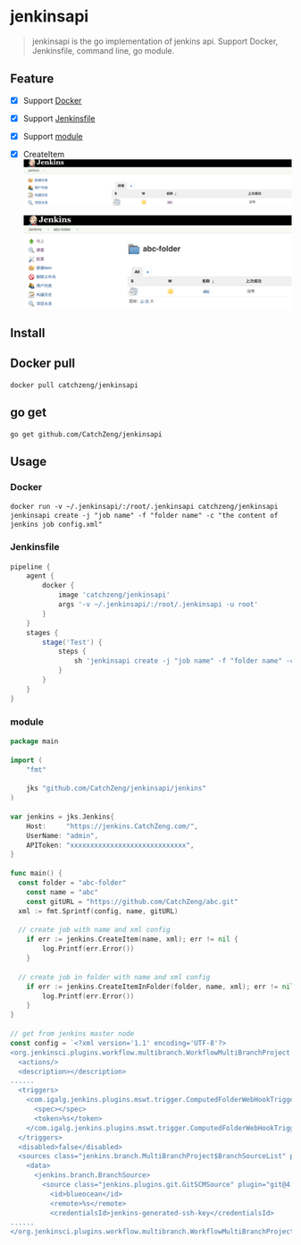 # jenkinsapi

>  jenkinsapi is the go implementation of jenkins api. Support Docker, Jenkinsfile, command line, go module.

## Feature

- [x] Support [Docker](#Docker)
- [x] Support [Jenkinsfile](#Jenkinsfile)
- [x] Support [module](#module)
- [x] CreateItem
  ![demo](/images/demo.png)

  ![demo-folder](/images/demo-folder.png)

## Install

## Docker pull

```shell
docker pull catchzeng/jenkinsapi
```

## go get

```shell
go get github.com/CatchZeng/jenkinsapi
```

## Usage

### Docker

```shell
docker run -v ~/.jenkinsapi/:/root/.jenkinsapi catchzeng/jenkinsapi jenkinsapi create -j "job name" -f "folder name" -c "the content of jenkins job config.xml"
```

### Jenkinsfile

```groovy
pipeline {
    agent {
        docker {
            image 'catchzeng/jenkinsapi'
            args '-v ~/.jenkinsapi/:/root/.jenkinsapi -u root'
        }
    }
    stages {
        stage('Test') {
            steps {
                sh 'jenkinsapi create -j "job name" -f "folder name" -c "the content of jenkins job config.xml"'
            }
        }
    }
}
```

### module

```go
package main

import (
	"fmt"

	jks "github.com/CatchZeng/jenkinsapi/jenkins"
)

var jenkins = jks.Jenkins{
	Host:     "https://jenkins.CatchZeng.com/",
	UserName: "admin",
	APIToken: "xxxxxxxxxxxxxxxxxxxxxxxxxxxxx",
}

func main() {
  const folder = "abc-folder"
	const name = "abc"
	const gitURL = "https://github.com/CatchZeng/abc.git"
  xml := fmt.Sprintf(config, name, gitURL)

  // create job with name and xml config
	if err := jenkins.CreateItem(name, xml); err != nil {
		log.Printf(err.Error())
	}

  // create job in folder with name and xml config
	if err := jenkins.CreateItemInFolder(folder, name, xml); err != nil {
		log.Printf(err.Error())
	}
}

// get from jenkins master node
const config = `<?xml version='1.1' encoding='UTF-8'?>
<org.jenkinsci.plugins.workflow.multibranch.WorkflowMultiBranchProject plugin="workflow-multibranch@2.21">
  <actions/>
  <description></description>
......
  <triggers>
    <com.igalg.jenkins.plugins.mswt.trigger.ComputedFolderWebHookTrigger plugin="multibranch-scan-webhook-trigger@1.0.5">
      <spec></spec>
      <token>%s</token>
    </com.igalg.jenkins.plugins.mswt.trigger.ComputedFolderWebHookTrigger>
  </triggers>
  <disabled>false</disabled>
  <sources class="jenkins.branch.MultiBranchProject$BranchSourceList" plugin="branch-api@2.5.5">
    <data>
      <jenkins.branch.BranchSource>
        <source class="jenkins.plugins.git.GitSCMSource" plugin="git@4.0.0">
          <id>blueocean</id>
          <remote>%s</remote>
          <credentialsId>jenkins-generated-ssh-key</credentialsId>
......
</org.jenkinsci.plugins.workflow.multibranch.WorkflowMultiBranchProject>`
```
